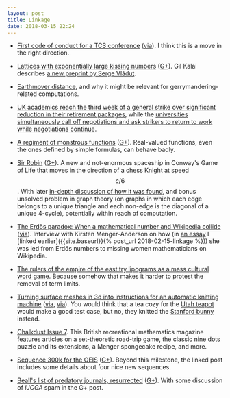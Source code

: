 ```yaml
---
layout: post
title: Linkage
date: 2018-03-15 22:24
---
```

* [First code of conduct for a TCS conference](https://crypto.iacr.org/2018/codeofconduct.html) ([via](https://web.archive.org/web/20190210071123/https://plus.google.com/118250784898510714238/posts/D1jwNYWGxr4)). I think this is a move in the right direction.

* [Lattices with exponentially large kissing numbers](https://gilkalai.wordpress.com/2018/02/27/serge-vladut-lattices-with-exponentially-large-kissing-numbers/) ([G+](https://web.archive.org/web/20190210071041/https://plus.google.com/100003628603413742554/posts/dU2Yzk1ZuMJ)). Gil Kalai describes [a new preprint by Serge Vlăduţ](https://arxiv.org/abs/1802.00886).

* [Earthmover distance](https://jeremykun.com/2018/03/05/earthmover-distance/), and why it might be relevant for gerrymandering-related computations.

* [UK academics reach the third week of a general strike over significant reduction in their retirement packages](http://crookedtimber.org/2018/03/05/44049/), while the [universities simultaneously call off negotiations and ask strikers to return to work while negotiations continue](http://www.bbc.com/news/education-43295334).

* [A regiment of monstrous functions](http://robjlow.blogspot.co.uk/2018/03/a-regiment-of-monstrous-functions.html) ([G+](https://web.archive.org/web/20190210070942/https://plus.google.com/100003628603413742554/posts/i9i3kHoqti1)). Real-valued functions, even the ones defined by simple formulas, can behave badly.

* [Sir Robin](http://conwaylife.com/forums/viewtopic.php?f=2&t=3303) ([G+](https://web.archive.org/web/20190210070909/https://plus.google.com/100003628603413742554/posts/VDgpeZ8hNVG)). A new and not-enormous spaceship in Conway's Game of Life that moves in the direction of a chess Knight at speed $$c/6$$. With later [in-depth discussion of how it was found](https://cp4space.wordpress.com/2018/03/11/a-rather-satisfying-winter/), and bonus unsolved problem in graph theory (on graphs in which each edge belongs to a unique triangle and each non-edge is the diagonal of a unique 4-cycle), potentially within reach of computation.

* [The Erdős paradox: When a mathematical number and Wikipedia collide](https://blog.wikimedia.org/2018/02/27/erdos-paradox/) ([via](https://web.archive.org/web/20190210070751/https://plus.google.com/+DaveThau/posts/eKtBuuWPmKk)). Interview with Kirsten Menger-Anderson on how (in [an essay](https://medium.com/@kma500/whos-important-a-tale-from-wikipedia-a370dc6ef078) I [linked earlier]({{site.baseurl}}{% post_url 2018-02-15-linkage %})) she was led from Erdős numbers to missing women mathematicians on Wikipedia.

* [The rulers of the empire of the east try lipograms as a mass cultural word game](http://languagelog.ldc.upenn.edu/nll/?p=36939). Because somehow that makes it harder to protest the removal of term limits.

* [Turning surface meshes in 3d into instructions for an automatic knitting machine](https://textiles-lab.github.io/publications/2018-autoknit/) ([via](https://news.ycombinator.com/item?id=16536153), [via](https://boingboing.net/2018/03/08/observe-kniterate-repeat.html)). You would think that a tea cozy for the [Utah teapot](https://en.wikipedia.org/wiki/Utah_teapot) would make a good test case, but no, they knitted the [Stanford bunny](https://en.wikipedia.org/wiki/Stanford_bunny) instead.

* [Chalkdust Issue 7](http://chalkdustmagazine.com/read/issue-07/). This British recreational mathematics magazine features articles on a set-theoretic road-trip game, the classic nine dots puzzle and its extensions, a Menger spongecake recipe, and more.

* [Sequence 300k for the OEIS](http://aperiodical.com/2018/03/the-oeis-now-contains-300000-integer-sequences/) ([G+](https://web.archive.org/web/20190210070450/https://plus.google.com/100003628603413742554/posts/MhchvjHjpqv)). Beyond this milestone, the linked post includes some details about four nice new sequences.

* [Beall's list of predatory journals, resurrected](https://predatoryjournals.com/update/2017/01/24/welcome-to-predatory-journals.html) ([G+](https://web.archive.org/web/20190210070357/https://plus.google.com/100003628603413742554/posts/6nBpsBMYd3B)). With some discussion of _IJCGA_ spam in the G+ post.
